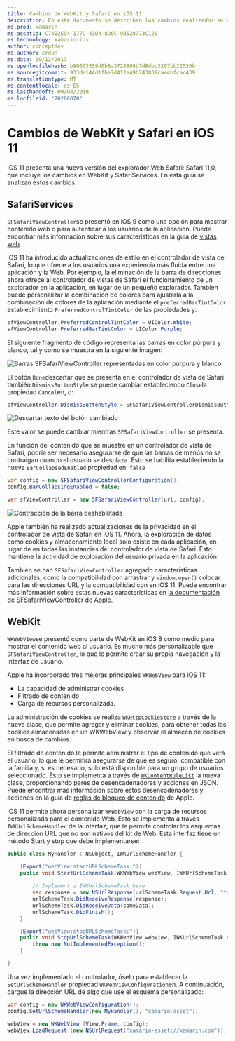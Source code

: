 ```yaml
---
title: Cambios de WebKit y Safari en iOS 11
description: En este documento se describen los cambios realizados en WebKit y el marco de servicios de Safari en iOS 11. Describe cómo trabajar con actualizaciones de estilo en SFSafariViewController y nuevas características de WKWebView.
ms.prod: xamarin
ms.assetid: C74B2E94-177C-43D4-8D6C-9B528773C120
ms.technology: xamarin-ios
author: conceptdev
ms.author: crdun
ms.date: 09/12/2017
ms.openlocfilehash: b90673559d0b8a3728898b7d8dbc3207bb22520b
ms.sourcegitcommit: 933de144d1fbe7d412e49b743839cae4bfcac439
ms.translationtype: MT
ms.contentlocale: es-ES
ms.lasthandoff: 09/04/2019
ms.locfileid: "70280078"
---
```

# <a name="webkit-and-safari-changes-in-ios-11"></a>Cambios de WebKit y Safari en iOS 11

iOS 11 presenta una nueva versión del explorador Web Safari: Safari 11,0, que incluye los cambios en WebKit y SafariServices. En esta guía se analizan estos cambios.

## <a name="safariservices"></a>SafariServices

`SFSafariViewController`se presentó en iOS 9 como una opción para mostrar contenido web o para autenticar a los usuarios de la aplicación. Puede encontrar más información sobre sus características en la guía de [vistas web](~/ios/user-interface/controls/uiwebview.md#safariviewcontroller) .

iOS 11 ha introducido actualizaciones de estilo en el controlador de vista de Safari, lo que ofrece a los usuarios una experiencia más fluida entre una aplicación y la Web. Por ejemplo, la eliminación de la barra de direcciones ahora ofrece al controlador de vistas de Safari el funcionamiento de un explorador en la aplicación, en lugar de un pequeño explorador. También puede personalizar la combinación de colores para ajustarla a la combinación de colores de la aplicación mediante el `preferredBarTintColor` establecimiento `PreferredControlTintColor` de las propiedades y:

```csharp
sfViewController.PreferredControlTintColor = UIColor.White;
sfViewController.PreferredBarTintColor = UIColor.Purple;
```

El siguiente fragmento de código representa las barras en color púrpura y blanco, tal y como se muestra en la siguiente imagen:

![Barras SFSafariViewController representadas en color púrpura y blanco](web-images/image1.png)

El botón `Done`descartar que se presenta en el controlador de vista de Safari también `DismissButtonStyle` se puede cambiar estableciendo `Close`la propiedad `Cancel`en, o:

```csharp
sfViewController.DismissButtonStyle = SFSafariViewControllerDismissButtonStyle.Close;
```

![Descartar texto del botón cambiado](web-images/image2.png)

Este valor se puede cambiar mientras `SFSafariViewController` se presenta.


En función del contenido que se muestre en un controlador de vista de Safari, podría ser necesario asegurarse de que las barras de menús no se contraigan cuando el usuario se desplaza. Esto se habilita estableciendo la nueva `BarCollapsedEnabled` propiedad en: `false`

```csharp
var config = new SFSafariViewControllerConfiguration();
config.BarCollapsingEnabled = false;

var sfViewController = new SFSafariViewController(url, config);
```

![Contracción de la barra deshabilitada](web-images/image3.png)

Apple también ha realizado actualizaciones de la privacidad en el controlador de vista de Safari en iOS 11. Ahora, la exploración de datos como cookies y almacenamiento local solo existe en cada aplicación, en lugar de en todas las instancias del controlador de vista de Safari. Esto mantiene la actividad de exploración del usuario privada en la aplicación.

También se han `SFSafariViewController` agregado características adicionales, como la compatibilidad con arrastrar y `window.open()` colocar para las direcciones URL y la compatibilidad con en iOS 11. Puede encontrar más información sobre estas nuevas características en [la documentación de SFSafariViewController de Apple](https://developer.apple.com/documentation/safariservices/sfsafariviewcontroller?changes=latest_minor).


## <a name="webkit"></a>WebKit

`WKWebView`se presentó como parte de WebKit en iOS 8 como medio para mostrar el contenido web al usuario. Es mucho más personalizable que `SFSafariViewController`, lo que le permite crear su propia navegación y la interfaz de usuario.

Apple ha incorporado tres mejoras principales `WKWebView` para iOS 11: 

- La capacidad de administrar cookies
- Filtrado de contenido
- Carga de recursos personalizada. 

La administración de cookies se realiza [`WKHttpCookieStore`](https://developer.apple.com/documentation/webkit/wkhttpcookiestore) a través de la nueva clase, que permite agregar y eliminar cookies, para obtener todas las cookies almacenadas en un WKWebView y observar el almacén de cookies en busca de cambios.

El filtrado de contenido le permite administrar el tipo de contenido que verá el usuario, lo que le permitirá asegurarse de que es seguro, compatible con la familia y, si es necesario, solo está disponible para un grupo de usuarios seleccionado. Esto se implementa a través de [`WKContentRuleList`](https://developer.apple.com/documentation/webkit/wkcontentrulelist) la nueva clase, proporcionando pares de desencadenadores y acciones en JSON. Puede encontrar más información sobre estos desencadenadores y acciones en la guía de [reglas de bloqueo de contenido](https://developer.apple.com/library/content/documentation/Extensions/Conceptual/ContentBlockingRules/Introduction/Introduction.html) de Apple.

iOS 11 permite ahora personalizar `WKWebView` con la carga de recursos personalizada para el contenido Web. Esto se implementa a través `IWKUrlSchemeHandler` de la interfaz, que le permite controlar los esquemas de dirección URL que no son nativos del kit de Web. Esta interfaz tiene un método Start y stop que debe implementarse:

```csharp
public class MyHandler : NSObject, IWKUrlSchemeHandler {

    [Export("webView:startURLSchemeTask:")]
    public void StartUrlSchemeTask(WKWebView webView, IWKUrlSchemeTask urlSchemeTask){
        
        // Implement a IWKUrlSchemeTask here
        var response = new NSUrlResponse(urlSchemeTask.Request.Url, "text/html", ContentLength, null);
        urlSchemeTask.DidReceiveResponse(response);
        urlSchemeTask.DidReceiveData(someData);
        urlSchemeTask.DidFinish();
    }

    [Export("webView:stopURLSchemeTask:")]
    public void StopUrlSchemeTask(WKWebView webView, IWKUrlSchemeTask urlSchemeTask){
        throw new NotImplementedException();
    }

}
``` 

Una vez implementado el controlador, úselo para establecer la `SetUrlSchemeHandler` propiedad `WKWebViewConfiguration`en. A continuación, cargue la dirección URL de algo que use el esquema personalizado:

```csharp
var config = new WKWebViewConfiguration();
config.SetUrlSchemeHandler(new MyHandler(), "xamarin-asset");

webView = new WKWebView (View.Frame, config);
webView.LoadRequest (new NSUrlRequest("xamarin-asset://xamarin.com"));
```

